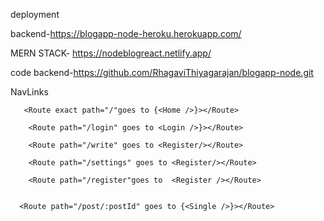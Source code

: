 deployment

backend-https://blogapp-node-heroku.herokuapp.com/
 
 
 MERN STACK- https://nodeblogreact.netlify.app/
 
 
 code
 backend-https://github.com/RhagaviThiyagarajan/blogapp-node.git
 
 NavLinks
 
       <Route exact path="/"goes to {<Home />}></Route>

        <Route path="/login" goes to <Login />}></Route>

        <Route path="/write" goes to <Register/></Route>

        <Route path="/settings" goes to <Register/></Route>

        <Route path="/register"goes to  <Register /></Route>
     
      
      <Route path="/post/:postId" goes to {<Single />}></Route>
